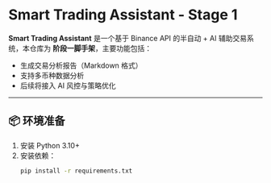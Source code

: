# Smart Trading Assistant - Stage 1

**Smart Trading Assistant** 是一个基于 Binance API 的半自动 + AI 辅助交易系统，本仓库为 **阶段一脚手架**，主要功能包括：

- 生成交易分析报告（Markdown 格式）
- 支持多币种数据分析
- 后续将接入 AI 风控与策略优化

---

## 📦 环境准备
1. 安装 Python 3.10+  
2. 安装依赖：
   ```bash
   pip install -r requirements.txt
